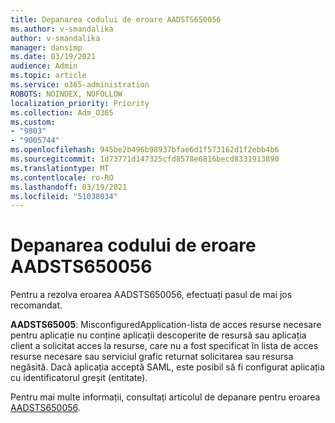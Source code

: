 ```yaml
---
title: Depanarea codului de eroare AADSTS650056
ms.author: v-smandalika
author: v-smandalika
manager: dansimp
ms.date: 03/19/2021
audience: Admin
ms.topic: article
ms.service: o365-administration
ROBOTS: NOINDEX, NOFOLLOW
localization_priority: Priority
ms.collection: Adm_O365
ms.custom:
- "9803"
- "9005744"
ms.openlocfilehash: 945be2b496b98937bfae6d1f573162d1f2ebb4b6
ms.sourcegitcommit: 1d73771d147325cfd8578e6816becd8331913890
ms.translationtype: MT
ms.contentlocale: ro-RO
ms.lasthandoff: 03/19/2021
ms.locfileid: "51038034"
---
```

# <a name="troubleshoot-error-code-aadsts650056"></a>Depanarea codului de eroare AADSTS650056

Pentru a rezolva eroarea AADSTS650056, efectuați pasul de mai jos recomandat.

**AADSTS65005**: MisconfiguredApplication-lista de acces resurse necesare pentru aplicație nu conține aplicații descoperite de resursă sau aplicația client a solicitat acces la resurse, care nu a fost specificat în lista de acces resurse necesare sau serviciul grafic returnat solicitarea sau resursa negăsită. Dacă aplicația acceptă SAML, este posibil să fi configurat aplicația cu identificatorul greșit (entitate).

Pentru mai multe informații, consultați articolul de depanare pentru eroarea [AADSTS650056](https://docs.microsoft.com/troubleshoot/azure/active-directory/error-code-aadsts650056-misconfigured-app).
